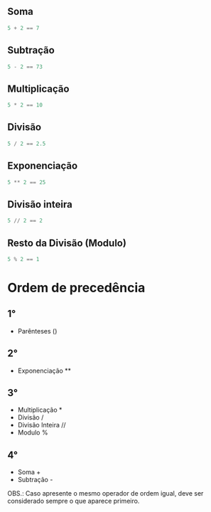 
## Soma

```python
5 + 2 == 7
```

## Subtração

```python
5 - 2 == 73
```

## Multiplicação

```python
5 * 2 == 10
```

## Divisão

```python
5 / 2 == 2.5
```

## Exponenciação

```python
5 ** 2 == 25
```

## Divisão inteira

```python
5 // 2 == 2
```
## Resto da Divisão (Modulo)

```python
5 % 2 == 1
```

# Ordem de precedência

## 1° 
- Parênteses ()
## 2°
- Exponenciação **
## 3° 
- Multiplicação *
- Divisão /
- Divisão Inteira //
- Modulo %
## 4° 
- Soma +
- Subtração -

OBS.: Caso apresente o mesmo operador de ordem igual, deve ser considerado sempre o que aparece primeiro.